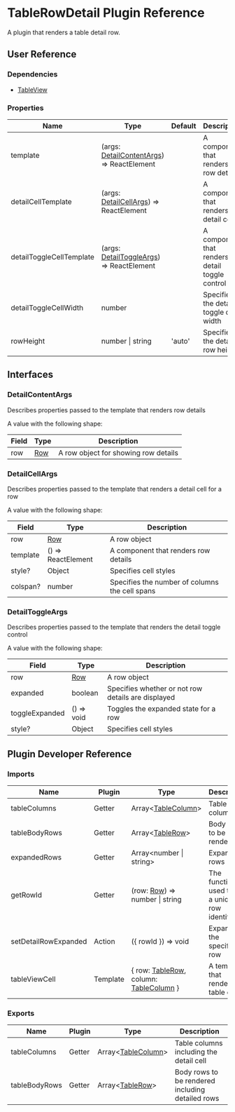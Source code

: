 # TableRowDetail Plugin Reference

A plugin that renders a table detail row.

## User Reference

### Dependencies

- [TableView](table-view.md)

### Properties

Name | Type | Default | Description
-----|------|---------|------------
template | (args: [DetailContentArgs](#detail-content-args)) => ReactElement | | A component that renders row details
detailCellTemplate | (args: [DetailCellArgs](#detail-cell-args)) => ReactElement | | A component that renders a detail cell
detailToggleCellTemplate | (args: [DetailToggleArgs](#detail-toggle-args)) => ReactElement | | A component that renders the detail toggle control
detailToggleCellWidth | number | | Specifies the detail toggle cell width
rowHeight | number &#124; string | 'auto' | Specifies the detail row height

## Interfaces

### <a name="detail-content-args"></a>DetailContentArgs

Describes properties passed to the template that renders row details

A value with the following shape:

Field | Type | Description
------|------|------------
row | [Row](grid.md#row) | A row object for showing row details

### <a name="detail-cell-args"></a>DetailCellArgs

Describes properties passed to the template that renders a detail cell for a row

A value with the following shape:

Field | Type | Description
------|------|------------
row | [Row](grid.md#row) | A row object
template | () => ReactElement | A component that renders row details
style? | Object | Specifies cell styles
colspan? | number | Specifies the number of columns the cell spans

### <a name="detail-toggle-args"></a>DetailToggleArgs

Describes properties passed to the template that renders the detail toggle control

A value with the following shape:

Field | Type | Description
------|------|------------
row | [Row](grid.md#row) | A row object
expanded | boolean | Specifies whether or not row details are displayed
toggleExpanded | () => void | Toggles the expanded state for a row
style? | Object | Specifies cell styles

## Plugin Developer Reference

### Imports

Name | Plugin | Type | Description
-----|--------|------|------------
tableColumns | Getter | Array&lt;[TableColumn](table-view.md#table-column)&gt; | Table columns
tableBodyRows | Getter | Array&lt;[TableRow](table-view.md#table-row)&gt; | Body rows to be rendered
expandedRows | Getter | Array&lt;number &#124; string&gt; | Expanded rows
getRowId | Getter | (row: [Row](grid.md#row)) => number &#124; string | The function used to get a unique row identifier
setDetailRowExpanded | Action | ({ rowId }) => void | Expands the specified row
tableViewCell | Template | { row: [TableRow](table-view.md#table-row), column: [TableColumn](table-view.md#table-column) } | A template that renders a table cell

### Exports

Name | Plugin | Type | Description
-----|--------|------|------------
tableColumns | Getter | Array&lt;[TableColumn](table-view.md#table-column)&gt; | Table columns including the detail cell
tableBodyRows | Getter | Array&lt;[TableRow](table-view.md#table-row)&gt; | Body rows to be rendered including detailed rows
